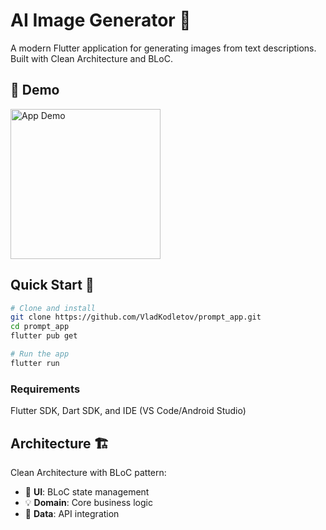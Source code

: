 # AI Image Generator 🎨

A modern Flutter application for generating images from text descriptions. Built with Clean Architecture and BLoC.

## 📱 Demo
<img src="demo/demo.gif" alt="App Demo" width="240" />

## Quick Start 🚀

```bash
# Clone and install
git clone https://github.com/VladKodletov/prompt_app.git
cd prompt_app
flutter pub get

# Run the app
flutter run
```

### Requirements
Flutter SDK, Dart SDK, and IDE (VS Code/Android Studio)

## Architecture 🏗

Clean Architecture with BLoC pattern:
- 📱 **UI**: BLoC state management
- 💡 **Domain**: Core business logic
- 🔄 **Data**: API integration